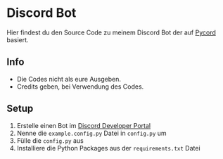 # Discord Bot
Hier findest du den Source Code zu meinem Discord Bot der auf [Pycord](https://github.com/Pycord-Development/pycord) basiert. 

## Info
- Die Codes nicht als eure Ausgeben.
- Credits geben, bei Verwendung des Codes.

## Setup
1. Erstelle einen Bot im [Discord Developer Portal](https://discord.com/developers/applications/)
2. Nenne die `example.config.py` Datei in `config.py` um
3. Fülle die `config.py` aus
4. Installiere die Python Packages aus der `requirements.txt` Datei
